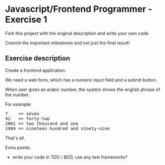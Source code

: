 
Javascript/Frontend Programmer - Exercise 1
=============================

Fork this project with the original description and write your own code.

Commit the important milestones and not just the final result!


Exercise description
--------------------

Create a frontend application.

We need a web form, which has a numeric input field and a submit button.

When user gives an arabic number, the system shows the english phrase of the number.

For example:
<pre>
7    == seven
42   == forty-two
2001 == two thousand and one
1999 == nineteen hundred and ninety-nine
</pre>

That's all.

Extra points:

* write your code in TDD / BDD, use any test frameworks*